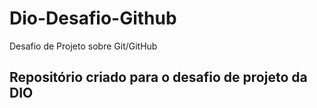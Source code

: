 # Dio-Desafio-Github
Desafio de Projeto sobre Git/GitHub

## Repositório criado para o desafio de projeto da DIO
